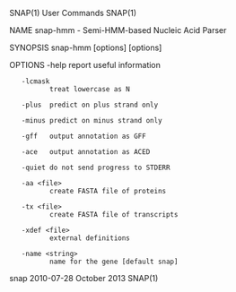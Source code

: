 SNAP(1)                                      User Commands                                     SNAP(1)

NAME
       snap-hmm - Semi-HMM-based Nucleic Acid Parser

SYNOPSIS
       snap-hmm [options] <HMM file> <FASTA file> [options]

OPTIONS
       -help  report useful information

       -lcmask
              treat lowercase as N

       -plus  predict on plus strand only

       -minus predict on minus strand only

       -gff   output annotation as GFF

       -ace   output annotation as ACED

       -quiet do not send progress to STDERR

       -aa <file>
              create FASTA file of proteins

       -tx <file>
              create FASTA file of transcripts

       -xdef <file>
              external definitions

       -name <string>
              name for the gene [default snap]

snap 2010-07-28                              October 2013                                      SNAP(1)
